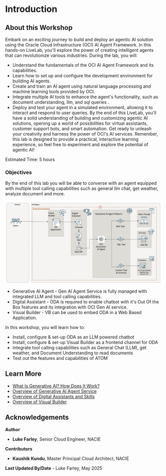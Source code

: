 # Introduction

## About this Workshop

Embark on an exciting journey to build and deploy an agentic AI solution using the Oracle Cloud Infrastructure (OCI) AI Agent Framework. In this hands-on LiveLab, you'll explore the power of creating intelligent agents that can revolutionize various industries.
During the lab, you will:
- Understand the fundamentals of the OCI AI Agent Framework and its capabilities.
- Learn how to set up and configure the development environment for building AI agents.
- Create and train an AI agent using natural language processing and machine learning tools provided by OCI.
- Integrate multiple AI tools to enhance the agent's functionality, such as document understanding, llm, and sql queries .
- Deploy and test your agent in a simulated environment, allowing it to interact and respond to user queries.
By the end of this LiveLab, you'll have a solid understanding of building and customizing agentic AI solutions, opening up a world of possibilities for virtual assistants, customer support bots, and smart automation. Get ready to unleash your creativity and harness the power of OCI's AI services.
Remember, this lab is designed to provide a practical, interactive learning experience, so feel free to experiment and explore the potential of agentic AI!

Estimated Time: 5 hours

### Objectives
By the end of this lab you will be able to converse with an agent equipped with multiple tool calling capabilities such as general llm chat, get weather, analyze document and more.

![Architecture Diagram](images/multo-tool-architecture.png)

* Generative AI Agent - Gen AI Agent Service is fully managed with integrated LLM and tool calling capabilities.
* Digital Assistant - ODA is required to enable chatbot with it's Out Of the Box features and its integration with OCI Gen AI service.
* Visual Builder - VB can be used to embed ODA in a Web Based Application.

In this workshop, you will learn how to: 

* Install, configure & set-up ODA as an LLM powered chatbot
* Install, configure & set-up Visual Builder as a frontend channel for ODA
* Integrate tool calling capabilities such as General Chat (LLM), get weather, and Document Understanding to read documents
* Test out the features and capabilities of ATOM

## Learn More

* [What Is Generative AI? How Does It Work?](https://www.oracle.com/artificial-intelligence/generative-ai/what-is-generative-ai/)
* [Overview of Generative AI Agent Service](https://docs.oracle.com/en-us/iaas/Content/generative-ai-agents/overview.htm#overview)
* [Overview of Digital Assistants and Skills](https://docs.oracle.com/en-us/iaas/digital-assistant/doc/overview-digital-assistants-and-skills.html)
* [Overview of Visual Builder](https://docs.oracle.com/en-us/iaas/visual-builder/doc/oracle-visual-builder.html)

## Acknowledgements

**Author** 
* **Luke Farley**, Senior Cloud Engineer, NACIE

**Contributors**
* **Kaushik Kundu**, Master Principal Cloud Architect, NACIE

**Last Updated By/Date** - Luke Farley, May 2025
